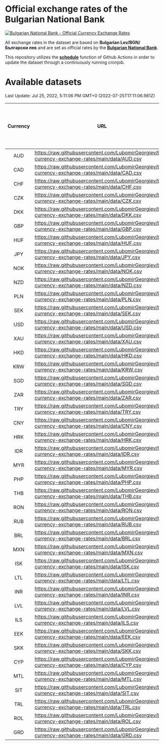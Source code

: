 # Official exchange rates of the Bulgarian National Bank

[![Bulgarian National Bank - Official Currency Exchange Rates](https://github.com/LubomirGeorgiev/bnb-currency-exchange-rates/actions/workflows/update-rates.yml/badge.svg?branch=main)](https://github.com/LubomirGeorgiev/bnb-currency-exchange-rates/actions/workflows/update-rates.yml)

All exchange rates in the dataset are based on **Bulgarian Lev/BGN/Български лев** and are set as official rates by the [**Bulgarian National Bank**](https://www.bnb.bg/Statistics/StExternalSector/StExchangeRates/StERForeignCurrencies/index.htm?toLang=_EN).

This repository utilizes the [**schedule**](https://docs.github.com/en/actions/reference/events-that-trigger-workflows) function of Github Actions in order to update the dataset through a continuously running cronjob.

# Available datasets

<!-- START LINKS (DO NOT EVER FU*ING DELETE THIS COMMENT FOR THE LOVE OF YOUR LIFE!!! IF YOU ARE CURIOS HOW IT WORKS, YOU CAN HAVE A LOOK AT ./src/updateReadme.ts) -->

Last Update: Jul 25, 2022, 5:11:06 PM GMT+0 (2022-07-25T17:11:06.981Z)

| Currency | URL                                                                                             | Number of records | Number of missing days that were filled in |
| :------: | ----------------------------------------------------------------------------------------------- | :---------------: | :----------------------------------------: |
|   AUD    | https://raw.githubusercontent.com/LubomirGeorgiev/bnb-currency-exchange-rates/main/data/AUD.csv |       8332        |                    2575                    |
|   CAD    | https://raw.githubusercontent.com/LubomirGeorgiev/bnb-currency-exchange-rates/main/data/CAD.csv |       8332        |                    2575                    |
|   CHF    | https://raw.githubusercontent.com/LubomirGeorgiev/bnb-currency-exchange-rates/main/data/CHF.csv |       8332        |                    2575                    |
|   CZK    | https://raw.githubusercontent.com/LubomirGeorgiev/bnb-currency-exchange-rates/main/data/CZK.csv |       8332        |                    2575                    |
|   DKK    | https://raw.githubusercontent.com/LubomirGeorgiev/bnb-currency-exchange-rates/main/data/DKK.csv |       8332        |                    2575                    |
|   GBP    | https://raw.githubusercontent.com/LubomirGeorgiev/bnb-currency-exchange-rates/main/data/GBP.csv |       8332        |                    2575                    |
|   HUF    | https://raw.githubusercontent.com/LubomirGeorgiev/bnb-currency-exchange-rates/main/data/HUF.csv |       8332        |                    2575                    |
|   JPY    | https://raw.githubusercontent.com/LubomirGeorgiev/bnb-currency-exchange-rates/main/data/JPY.csv |       8332        |                    2575                    |
|   NOK    | https://raw.githubusercontent.com/LubomirGeorgiev/bnb-currency-exchange-rates/main/data/NOK.csv |       8332        |                    2575                    |
|   NZD    | https://raw.githubusercontent.com/LubomirGeorgiev/bnb-currency-exchange-rates/main/data/NZD.csv |       8332        |                    2575                    |
|   PLN    | https://raw.githubusercontent.com/LubomirGeorgiev/bnb-currency-exchange-rates/main/data/PLN.csv |       8332        |                    2575                    |
|   SEK    | https://raw.githubusercontent.com/LubomirGeorgiev/bnb-currency-exchange-rates/main/data/SEK.csv |       8332        |                    2575                    |
|   USD    | https://raw.githubusercontent.com/LubomirGeorgiev/bnb-currency-exchange-rates/main/data/USD.csv |       8332        |                    2575                    |
|   XAU    | https://raw.githubusercontent.com/LubomirGeorgiev/bnb-currency-exchange-rates/main/data/XAU.csv |       8332        |                    2577                    |
|   HKD    | https://raw.githubusercontent.com/LubomirGeorgiev/bnb-currency-exchange-rates/main/data/HKD.csv |       8030        |                    2484                    |
|   KRW    | https://raw.githubusercontent.com/LubomirGeorgiev/bnb-currency-exchange-rates/main/data/KRW.csv |       8030        |                    2484                    |
|   SGD    | https://raw.githubusercontent.com/LubomirGeorgiev/bnb-currency-exchange-rates/main/data/SGD.csv |       8030        |                    2484                    |
|   ZAR    | https://raw.githubusercontent.com/LubomirGeorgiev/bnb-currency-exchange-rates/main/data/ZAR.csv |       8030        |                    2484                    |
|   TRY    | https://raw.githubusercontent.com/LubomirGeorgiev/bnb-currency-exchange-rates/main/data/TRY.csv |       6512        |                    2014                    |
|   CNY    | https://raw.githubusercontent.com/LubomirGeorgiev/bnb-currency-exchange-rates/main/data/CNY.csv |       6392        |                    1978                    |
|   HRK    | https://raw.githubusercontent.com/LubomirGeorgiev/bnb-currency-exchange-rates/main/data/HRK.csv |       6392        |                    1978                    |
|   IDR    | https://raw.githubusercontent.com/LubomirGeorgiev/bnb-currency-exchange-rates/main/data/IDR.csv |       6392        |                    1978                    |
|   MYR    | https://raw.githubusercontent.com/LubomirGeorgiev/bnb-currency-exchange-rates/main/data/MYR.csv |       6392        |                    1978                    |
|   PHP    | https://raw.githubusercontent.com/LubomirGeorgiev/bnb-currency-exchange-rates/main/data/PHP.csv |       6392        |                    1978                    |
|   THB    | https://raw.githubusercontent.com/LubomirGeorgiev/bnb-currency-exchange-rates/main/data/THB.csv |       6392        |                    1978                    |
|   RON    | https://raw.githubusercontent.com/LubomirGeorgiev/bnb-currency-exchange-rates/main/data/RON.csv |       6333        |                    1960                    |
|   RUB    | https://raw.githubusercontent.com/LubomirGeorgiev/bnb-currency-exchange-rates/main/data/RUB.csv |       6246        |                    1930                    |
|   BRL    | https://raw.githubusercontent.com/LubomirGeorgiev/bnb-currency-exchange-rates/main/data/BRL.csv |       5420        |                    1679                    |
|   MXN    | https://raw.githubusercontent.com/LubomirGeorgiev/bnb-currency-exchange-rates/main/data/MXN.csv |       5420        |                    1679                    |
|   ISK    | https://raw.githubusercontent.com/LubomirGeorgiev/bnb-currency-exchange-rates/main/data/ISK.csv |       5211        |                    1619                    |
|   LTL    | https://raw.githubusercontent.com/LubomirGeorgiev/bnb-currency-exchange-rates/main/data/LTL.csv |       5151        |                    1580                    |
|   INR    | https://raw.githubusercontent.com/LubomirGeorgiev/bnb-currency-exchange-rates/main/data/INR.csv |       5055        |                    1567                    |
|   LVL    | https://raw.githubusercontent.com/LubomirGeorgiev/bnb-currency-exchange-rates/main/data/LVL.csv |       4786        |                    1466                    |
|   ILS    | https://raw.githubusercontent.com/LubomirGeorgiev/bnb-currency-exchange-rates/main/data/ILS.csv |       4329        |                    1346                    |
|   EEK    | https://raw.githubusercontent.com/LubomirGeorgiev/bnb-currency-exchange-rates/main/data/EEK.csv |       4000        |                    1226                    |
|   SKK    | https://raw.githubusercontent.com/LubomirGeorgiev/bnb-currency-exchange-rates/main/data/SKK.csv |       2970        |                    912                     |
|   CYP    | https://raw.githubusercontent.com/LubomirGeorgiev/bnb-currency-exchange-rates/main/data/CYP.csv |       2908        |                    892                     |
|   MTL    | https://raw.githubusercontent.com/LubomirGeorgiev/bnb-currency-exchange-rates/main/data/MTL.csv |       2606        |                    801                     |
|   SIT    | https://raw.githubusercontent.com/LubomirGeorgiev/bnb-currency-exchange-rates/main/data/SIT.csv |       2544        |                    780                     |
|   TRL    | https://raw.githubusercontent.com/LubomirGeorgiev/bnb-currency-exchange-rates/main/data/TRL.csv |       1818        |                    559                     |
|   ROL    | https://raw.githubusercontent.com/LubomirGeorgiev/bnb-currency-exchange-rates/main/data/ROL.csv |       1697        |                    524                     |
|   GRD    | https://raw.githubusercontent.com/LubomirGeorgiev/bnb-currency-exchange-rates/main/data/GRD.csv |        361        |                    109                     |

<!-- END LINKS (DO NOT EVER FU*ING DELETE THIS COMMENT FOR THE LOVE OF YOUR LIFE!!! IF YOU ARE CURIOS HOW IT WORKS, YOU CAN HAVE A LOOK AT ./src/updateReadme.ts) -->
